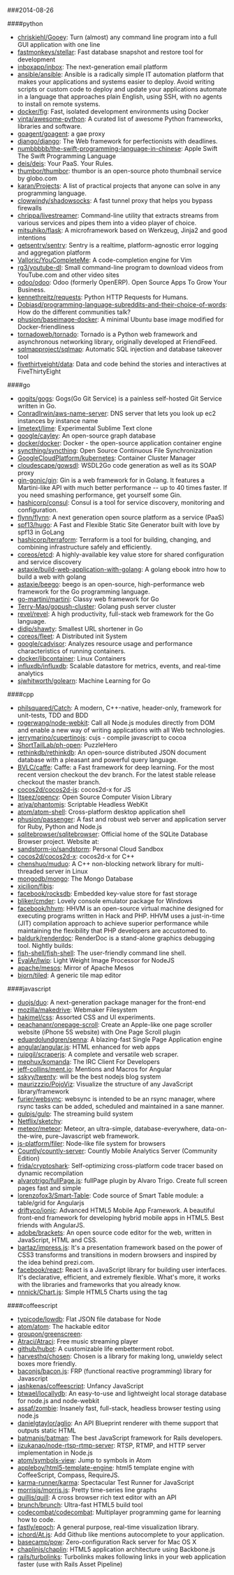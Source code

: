 ###2014-08-26

####python
* [chriskiehl/Gooey](https://github.com/chriskiehl/Gooey): Turn (almost) any command line program into a full GUI application with one line
* [fastmonkeys/stellar](https://github.com/fastmonkeys/stellar): Fast database snapshot and restore tool for development
* [inboxapp/inbox](https://github.com/inboxapp/inbox): The next-generation email platform
* [ansible/ansible](https://github.com/ansible/ansible): Ansible is a radically simple IT automation platform that makes your applications and systems easier to deploy. Avoid writing scripts or custom code to deploy and update your applications automate in a language that approaches plain English, using SSH, with no agents to install on remote systems.
* [docker/fig](https://github.com/docker/fig): Fast, isolated development environments using Docker
* [vinta/awesome-python](https://github.com/vinta/awesome-python): A curated list of awesome Python frameworks, libraries and software.
* [goagent/goagent](https://github.com/goagent/goagent): a gae proxy
* [django/django](https://github.com/django/django): The Web framework for perfectionists with deadlines.
* [numbbbbb/the-swift-programming-language-in-chinese](https://github.com/numbbbbb/the-swift-programming-language-in-chinese):  Apple  Swift The Swift Programming Language
* [deis/deis](https://github.com/deis/deis): Your PaaS. Your Rules. 
* [thumbor/thumbor](https://github.com/thumbor/thumbor): thumbor is an open-source photo thumbnail service by globo.com
* [karan/Projects](https://github.com/karan/Projects): A list of practical projects that anyone can solve in any programming language.
* [clowwindy/shadowsocks](https://github.com/clowwindy/shadowsocks): A fast tunnel proxy that helps you bypass firewalls
* [chrippa/livestreamer](https://github.com/chrippa/livestreamer): Command-line utility that extracts streams from various services and pipes them into a video player of choice.
* [mitsuhiko/flask](https://github.com/mitsuhiko/flask): A microframework based on Werkzeug, Jinja2 and good intentions
* [getsentry/sentry](https://github.com/getsentry/sentry): Sentry is a realtime, platform-agnostic error logging and aggregation platform
* [Valloric/YouCompleteMe](https://github.com/Valloric/YouCompleteMe): A code-completion engine for Vim
* [rg3/youtube-dl](https://github.com/rg3/youtube-dl): Small command-line program to download videos from YouTube.com and other video sites
* [odoo/odoo](https://github.com/odoo/odoo): Odoo (formerly OpenERP). Open Source Apps To Grow Your Business.
* [kennethreitz/requests](https://github.com/kennethreitz/requests): Python HTTP Requests for Humans.
* [Dobiasd/programming-language-subreddits-and-their-choice-of-words](https://github.com/Dobiasd/programming-language-subreddits-and-their-choice-of-words): How do the different communities talk?
* [phusion/baseimage-docker](https://github.com/phusion/baseimage-docker): A minimal Ubuntu base image modified for Docker-friendliness
* [tornadoweb/tornado](https://github.com/tornadoweb/tornado): Tornado is a Python web framework and asynchronous networking library, originally developed at FriendFeed.
* [sqlmapproject/sqlmap](https://github.com/sqlmapproject/sqlmap): Automatic SQL injection and database takeover tool
* [fivethirtyeight/data](https://github.com/fivethirtyeight/data): Data and code behind the stories and interactives at FiveThirtyEight

####go
* [gogits/gogs](https://github.com/gogits/gogs): Gogs(Go Git Service) is a painless self-hosted Git Service written in Go.
* [ConradIrwin/aws-name-server](https://github.com/ConradIrwin/aws-name-server): DNS server that lets you look up ec2 instances by instance name
* [limetext/lime](https://github.com/limetext/lime): Experimental Sublime Text clone
* [google/cayley](https://github.com/google/cayley): An open-source graph database
* [docker/docker](https://github.com/docker/docker): Docker - the open-source application container engine
* [syncthing/syncthing](https://github.com/syncthing/syncthing): Open Source Continuous File Synchronization
* [GoogleCloudPlatform/kubernetes](https://github.com/GoogleCloudPlatform/kubernetes): Container Cluster Manager
* [cloudescape/gowsdl](https://github.com/cloudescape/gowsdl): WSDL2Go code generation as well as its SOAP proxy
* [gin-gonic/gin](https://github.com/gin-gonic/gin): Gin is a web framework for in Golang. It features a Martini-like API with much better performance -- up to 40 times faster. If you need smashing performance, get yourself some Gin.
* [hashicorp/consul](https://github.com/hashicorp/consul): Consul is a tool for service discovery, monitoring and configuration.
* [flynn/flynn](https://github.com/flynn/flynn): A next generation open source platform as a service (PaaS)
* [spf13/hugo](https://github.com/spf13/hugo): A Fast and Flexible Static Site Generator built with love by spf13 in GoLang
* [hashicorp/terraform](https://github.com/hashicorp/terraform): Terraform is a tool for building, changing, and combining infrastructure safely and efficiently.
* [coreos/etcd](https://github.com/coreos/etcd): A highly-available key value store for shared configuration and service discovery
* [astaxie/build-web-application-with-golang](https://github.com/astaxie/build-web-application-with-golang): A golang ebook intro how to build a web with golang
* [astaxie/beego](https://github.com/astaxie/beego): beego is an open-source, high-performance web framework for the Go programming language.
* [go-martini/martini](https://github.com/go-martini/martini): Classy web framework for Go
* [Terry-Mao/gopush-cluster](https://github.com/Terry-Mao/gopush-cluster): Golang push server cluster
* [revel/revel](https://github.com/revel/revel): A high productivity, full-stack web framework for the Go language.
* [didip/shawty](https://github.com/didip/shawty): Smallest URL shortener in Go
* [coreos/fleet](https://github.com/coreos/fleet): A Distributed init System
* [google/cadvisor](https://github.com/google/cadvisor): Analyzes resource usage and performance characteristics of running containers.
* [docker/libcontainer](https://github.com/docker/libcontainer): Linux Containers
* [influxdb/influxdb](https://github.com/influxdb/influxdb): Scalable datastore for metrics, events, and real-time analytics
* [sjwhitworth/golearn](https://github.com/sjwhitworth/golearn): Machine Learning for Go

####cpp
* [philsquared/Catch](https://github.com/philsquared/Catch): A modern, C++-native, header-only, framework for unit-tests, TDD and BDD
* [rogerwang/node-webkit](https://github.com/rogerwang/node-webkit): Call all Node.js modules directly from DOM and enable a new way of writing applications with all Web technologies.
* [jerrymarino/cupertinojs](https://github.com/jerrymarino/cupertinojs): cujs - compile javascript to cocoa
* [ShortTailLab/ph-open](https://github.com/ShortTailLab/ph-open): PuzzleHero
* [rethinkdb/rethinkdb](https://github.com/rethinkdb/rethinkdb): An open-source distributed JSON document database with a pleasant and powerful query language.
* [BVLC/caffe](https://github.com/BVLC/caffe): Caffe: a Fast framework for deep learning. For the most recent version checkout the dev branch. For the latest stable release checkout the master branch.
* [cocos2d/cocos2d-js](https://github.com/cocos2d/cocos2d-js): cocos2d-x for JS
* [Itseez/opencv](https://github.com/Itseez/opencv): Open Source Computer Vision Library
* [ariya/phantomjs](https://github.com/ariya/phantomjs): Scriptable Headless WebKit
* [atom/atom-shell](https://github.com/atom/atom-shell): Cross-platform desktop application shell
* [phusion/passenger](https://github.com/phusion/passenger): A fast and robust web server and application server for Ruby, Python and Node.js
* [sqlitebrowser/sqlitebrowser](https://github.com/sqlitebrowser/sqlitebrowser): Official home of the SQLite Database Browser project.  Website at:
* [sandstorm-io/sandstorm](https://github.com/sandstorm-io/sandstorm): Personal Cloud Sandbox
* [cocos2d/cocos2d-x](https://github.com/cocos2d/cocos2d-x): cocos2d-x for C++
* [chenshuo/muduo](https://github.com/chenshuo/muduo): A C++ non-blocking network library for multi-threaded server in Linux
* [mongodb/mongo](https://github.com/mongodb/mongo): The Mongo Database
* [xicilion/fibjs](https://github.com/xicilion/fibjs): 
* [facebook/rocksdb](https://github.com/facebook/rocksdb): Embedded key-value store for fast storage
* [bliker/cmder](https://github.com/bliker/cmder): Lovely console emulator package for Windows
* [facebook/hhvm](https://github.com/facebook/hhvm): HHVM is an open-source virtual machine designed for executing programs written in Hack and PHP. HHVM uses a just-in-time (JIT) compilation approach to achieve superior performance while maintaining the flexibility that PHP developers are accustomed to.
* [baldurk/renderdoc](https://github.com/baldurk/renderdoc): RenderDoc is a stand-alone graphics debugging tool. Nightly builds:
* [fish-shell/fish-shell](https://github.com/fish-shell/fish-shell): The user-friendly command line shell.
* [EyalAr/lwip](https://github.com/EyalAr/lwip): Light Weight Image Processor for NodeJS
* [apache/mesos](https://github.com/apache/mesos): Mirror of Apache Mesos
* [bjorn/tiled](https://github.com/bjorn/tiled): A generic tile map editor

####javascript
* [duojs/duo](https://github.com/duojs/duo): A next-generation package manager for the front-end
* [mozilla/makedrive](https://github.com/mozilla/makedrive): Webmaker Filesystem
* [hakimel/css](https://github.com/hakimel/css): Assorted CSS and UI experiments.
* [peachananr/onepage-scroll](https://github.com/peachananr/onepage-scroll): Create an Apple-like one page scroller website (iPhone 5S website) with One Page Scroll plugin
* [eduardolundgren/senna](https://github.com/eduardolundgren/senna): A blazing-fast Single Page Application engine
* [angular/angular.js](https://github.com/angular/angular.js): HTML enhanced for web apps
* [ruipgil/scraperjs](https://github.com/ruipgil/scraperjs): A complete and versatile web scraper.
* [mephux/komanda](https://github.com/mephux/komanda): The IRC Client For Developers
* [jeff-collins/ment.io](https://github.com/jeff-collins/ment.io): Mentions and Macros for Angular
* [sskyy/twenty](https://github.com/sskyy/twenty): will be the best nodejs blog system
* [maurizzzio/PojoViz](https://github.com/maurizzzio/PojoViz): Visualize the structure of any JavaScript library/framework
* [furier/websync](https://github.com/furier/websync): websync is intended to be an rsync manager, where rsync tasks can be added, scheduled and maintained in a sane manner.
* [gulpjs/gulp](https://github.com/gulpjs/gulp): The streaming build system
* [Netflix/sketchy](https://github.com/Netflix/sketchy): 
* [meteor/meteor](https://github.com/meteor/meteor): Meteor, an ultra-simple, database-everywhere, data-on-the-wire, pure-Javascript web framework.
* [js-platform/filer](https://github.com/js-platform/filer): Node-like file system for browsers
* [Countly/countly-server](https://github.com/Countly/countly-server): Countly Mobile Analytics Server (Community Edition)
* [frida/cryptoshark](https://github.com/frida/cryptoshark): Self-optimizing cross-platform code tracer based on dynamic recompilation
* [alvarotrigo/fullPage.js](https://github.com/alvarotrigo/fullPage.js): fullPage plugin by Alvaro Trigo. Create full screen pages fast and simple
* [lorenzofox3/Smart-Table](https://github.com/lorenzofox3/Smart-Table): Code source of Smart Table module: a table/grid for Angularjs
* [driftyco/ionic](https://github.com/driftyco/ionic): Advanced HTML5 Mobile App Framework. A beautiful front-end framework for developing hybrid mobile apps in HTML5. Best friends with AngularJS.
* [adobe/brackets](https://github.com/adobe/brackets): An open source code editor for the web, written in JavaScript, HTML and CSS.
* [bartaz/impress.js](https://github.com/bartaz/impress.js): It's a presentation framework based on the power of CSS3 transforms and transitions in modern browsers and inspired by the idea behind prezi.com.
* [facebook/react](https://github.com/facebook/react): React is a JavaScript library for building user interfaces. It's declarative, efficient, and extremely flexible. What's more, it works with the libraries and frameworks that you already know.
* [nnnick/Chart.js](https://github.com/nnnick/Chart.js): Simple HTML5 Charts using the <canvas> tag

####coffeescript
* [typicode/lowdb](https://github.com/typicode/lowdb): Flat JSON file database for Node
* [atom/atom](https://github.com/atom/atom): The hackable editor
* [groupon/greenscreen](https://github.com/groupon/greenscreen): 
* [Atraci/Atraci](https://github.com/Atraci/Atraci): Free music streaming player
* [github/hubot](https://github.com/github/hubot): A customizable life embetterment robot.
* [harvesthq/chosen](https://github.com/harvesthq/chosen): Chosen is a library for making long, unwieldy select boxes more friendly.
* [baconjs/bacon.js](https://github.com/baconjs/bacon.js): FRP (functional reactive programming) library for Javascript
* [jashkenas/coffeescript](https://github.com/jashkenas/coffeescript): Unfancy JavaScript
* [btwael/locallydb](https://github.com/btwael/locallydb): An easy-to-use and lightweight local storage database for node.js and node-webkit
* [assaf/zombie](https://github.com/assaf/zombie): Insanely fast, full-stack, headless browser testing using node.js
* [danielgtaylor/aglio](https://github.com/danielgtaylor/aglio): An API Blueprint renderer with theme support that outputs static HTML
* [batmanjs/batman](https://github.com/batmanjs/batman): The best JavaScript framework for Rails developers.
* [iizukanao/node-rtsp-rtmp-server](https://github.com/iizukanao/node-rtsp-rtmp-server): RTSP, RTMP, and HTTP server implementation in Node.js
* [atom/symbols-view](https://github.com/atom/symbols-view): Jump to symbols in Atom
* [appleboy/html5-template-engine](https://github.com/appleboy/html5-template-engine): html5 template engine with CoffeeScript, Compass, RequireJS.
* [karma-runner/karma](https://github.com/karma-runner/karma): Spectacular Test Runner for JavaScript
* [morrisjs/morris.js](https://github.com/morrisjs/morris.js): Pretty time-series line graphs
* [quilljs/quill](https://github.com/quilljs/quill): A cross browser rich text editor with an API
* [brunch/brunch](https://github.com/brunch/brunch): Ultra-fast HTML5 build tool
* [codecombat/codecombat](https://github.com/codecombat/codecombat): Multiplayer programming game for learning how to code.
* [fastly/epoch](https://github.com/fastly/epoch): A general purpose, real-time visualization library.
* [ichord/At.js](https://github.com/ichord/At.js): Add Github like mentions autocomplete to your application.
* [basecamp/pow](https://github.com/basecamp/pow): Zero-configuration Rack server for Mac OS X
* [chaplinjs/chaplin](https://github.com/chaplinjs/chaplin): HTML5 application architecture using Backbone.js
* [rails/turbolinks](https://github.com/rails/turbolinks): Turbolinks makes following links in your web application faster (use with Rails Asset Pipeline)
